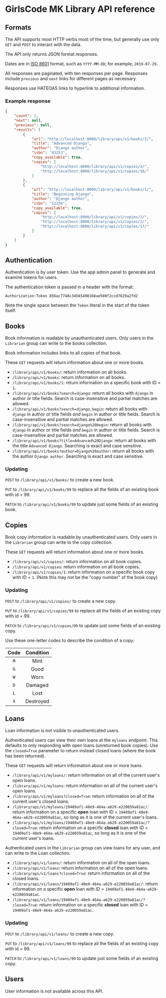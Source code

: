 # GirlsCode MK Library API reference

## Formats

The API supports most HTTP verbs most of the time, but generally use only `GET` and `POST` to interact with the data.

The API only returns JSON format responses.

Dates are in [ISO 8601](https://en.wikipedia.org/wiki/ISO_8601) format, such as `YYYY-MM-DD`; for example, `2019-07-29`.

All responses are paginated, with ten responses per page. Responses include `previous` and `next` links for different pages as necessary.

Responses use HATEOAS links to hyperlink to additional information. 

### Example response

```json
{
    "count": 2,
    "next": null,
    "previous": null,
    "results": [
        {
            "url": "http://localhost:8000/library/api/v1/books/2/",
            "title": "Advanced Django",
            "author": "Django author",
            "isbn": "43253",
            "copy_available": true,
            "copies": [
                "http://localhost:8000/library/api/v1/copies/3/",
                "http://localhost:8000/library/api/v1/copies/16/"
            ]
        },
        {
            "url": "http://localhost:8000/library/api/v1/books/1/",
            "title": "Beginning Django",
            "author": "Django author",
            "isbn": "12234",
            "copy_available": true,
            "copies": [
                "http://localhost:8000/library/api/v1/copies/1/",
                "http://localhost:8000/library/api/v1/copies/2/",
                "http://localhost:8000/library/api/v1/copies/17/"
            ]
        }
    ]
}
```

## Authentication

Authentication is by user token. Use the app admin panel to generate and examine tokens for users.

The authentication token is passed in a header with the format: 

```
Authorization:Token 856ac7748c34565498168ae500f2ccd7629a2fd2
```

Note the single space between the `Token` literal in the start of the token itself.

## Books

Book information is readable by unauthenticated users. Only users in the `Librarian` group can write to the books collection.

Book information includes links to all copies of that book.

These `GET` requests will return information about one or more books. 

* `/library/api/v1/books/`: return information on all books.
* `/library/api/v1/books`: return information on all books.
* `/library/api/v1/books/1`: return information on a specific book with ID = `1`.
* `/library/api/v1/books?search=django`: return all books with `django` in author or title fields. Search is case-insensitive and partial matches are allowed.
* `/library/api/v1/books?search=django,begin`: return all books with `django` in author or title fields _and_ `begin` in author or title fields. Search is case-insensitive and partial matches are allowed.
* `/library/api/v1/books?search=django%20begin`: return all books with `django` in author or title fields _and_ `begin` in author or title fields. Search is case-insensitive and partial matches are allowed.
* `/library/api/v1/books?title=Advanced%20Django`: return all books with the title `Advanced Django`. Searching is exact and case sensitive. 
* `/library/api/v1/books?author=Django%20author`: return all books with the author `Django author`. Searching is exact and case sensitive. 

### Updating

`POST` to `/library/api/v1/books/` to create a new book. 

`PUT` to `/library/api/v1/books/99` to replace all the fields of an existing book with id = 99. 

`PATCH` to `/library/api/v1/books/99` to update just some fields of an existing book. 

## Copies

Book copy information is readable by unauthenticated users. Only users in the `Librarian` group can write to the copy collection.

These `GET` requests will return information about one or more books. 

* `/library/api/v1/copies/`: return information on all book copies.
* `/library/api/v1/copies`: return information on all book copies.
* `/library/api/v1/copies/1`: return information on a specific book copy with ID = `1`. (Note this may not be the "copy number" of the book copy)

### Updating

`POST` to `/library/api/v1/copies/` to create a new copy. 

`PUT` to `/library/api/v1/copies/99` to replace all the fields of an existing copy with id = 99. 

`PATCH` to `/library/api/v1/copies/99` to update just some fields of an existing copy. 

Use these one-letter codes to describe the condition of a copy:

| Code | Condition |
|:----:|:---------:|
| `M`  | Mint      |
| `G`  | Good      |
| `W`  | Worn      |
| `D`  | Damaged   |
| `L`  | Lost      |
| `X`  | Destroyed |

## Loans

Loan information is not visible to unauthenticated users. 

Authenticated users can view their own loans at the `myloans` endpoint. This defaults to only responding with open loans (unreturned book copies). Use the `closed=True` parameter to return instead closed loans (where the book has been returned).

These `GET` requests will return information about one or more loans. 

* `/library/api/v1/myloans/`: return information on all of the current user's open loans.
* `/library/api/v1/myloans`: return information on all of the current user's open loans.
* `/library/api/v1/myloans?closed=True`: return information on all of the current user's closed loans.
* `/library/api/v1/myloans/19409af1-48e9-464a-a629-e220059a81ac/`: return information on a specific **open** loan with ID = `19409af1-48e9-464a-a629-e220059a81ac`, so long as it is one of the current user's loans.
* `/library/api/v1/myloans/19409af1-48e9-464a-a629-e220059a81ac/?closed=True`: return information on a specific **closed** loan with ID = `19409af1-48e9-464a-a629-e220059a81ac`, so long as it is one of the current user's loans. 

Authenticated users in the `Librarian` group can view loans for any user, and can write to the Loan collection.

* `/library/api/v1/loans/`: return information on all of the open loans.
* `/library/api/v1/loans`: return information on all of the open loans.
* `/library/api/v1/loans?closed=True`: return information on all of the closed loans.
* `/library/api/v1/loans/19409af1-48e9-464a-a629-e220059a81ac/`: return information on a specific **open** loan with ID = `19409af1-48e9-464a-a629-e220059a81ac`.
* `/library/api/v1/loans/19409af1-48e9-464a-a629-e220059a81ac/?closed=True`: return information on a specific **closed** loan with ID = `19409af1-48e9-464a-a629-e220059a81ac`. 


### Updating

`POST` to `/library/api/v1/loans/` to create a new copy. 

`PUT` to `/library/api/v1/loans/99` to replace all the fields of an existing copy with id = 99. 

`PATCH` to `/library/api/v1/loans/99` to update just some fields of an existing copy. 

## Users

User information is not available across this API.

